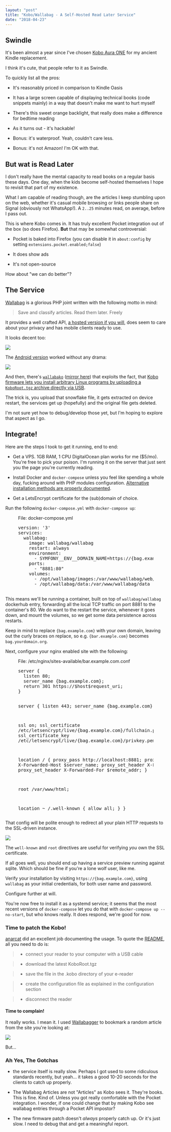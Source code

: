 ```yaml
---
layout: "post"
title: "Kobo/Wallabag - A Self-Hosted Read Later Service"
date: "2018-04-23"
---
```


## Swindle

It's been almost a year since I've chosen [Kobo Aura ONE](https://us.kobobooks.com/products/kobo-aura-one)
for my ancient Kindle replacement.

I think it's cute, that people refer to it as Swindle.

To quickly list all the pros:

  - It's reasonably priced in comparison to Kindle Oasis

  - It has a large screen capable of displaying technical books (code snippets
    mainly) in a way that doesn't make me want to hurt myself

  - There's this sweet orange backlight, that really does make a difference
    for bedtime reading

  - As it turns out - it's hackable!

  - Bonus: it's waterproof. Yeah, couldn't care less.

  - Bonus: it's not Amazon! I'm OK with that.

## But wat is Read Later

I don't really have the mental capacity to read books on a regular basis these days.
One day, when the kids become self-hosted themselves I hope to revisit that part of my existence.

What I am capable of reading though, are the articles I keep stumbling upon on the web,
whether it's casual mobile browsing or links people share on Signal (obviously
not WhatsApp!). A `2..25` minutes read, on average, before I pass out.

This is where Kobo comes in. It has truly excellent Pocket integration out of the box
(so does Firefox). **But** that may be somewhat controversial:

  - Pocket is baked into Firefox (you can disable it in
`about:config` by setting `extensions.pocket.enabled;false`)

  - It does show ads

  - It's not open-source

How about "we can do better"?

## The Service

[Wallabag](https://wallabag.org/) is a glorious PHP joint written with the following motto in mind:

> Save and classify articles. Read them later. Freely

It provides a well crafted API, [a hosted version if you will](https://www.wallabag.it/en), does seem to care about your
privacy and has mobile clients ready to use.

It looks decent too:

![](images/bag-preview.png)

The [Android version](https://play.google.com/store/apps/details?id=fr.gaulupeau.apps.InThePoche) worked without any drama:


![](images/bag-preview-android.png)

And then, there's
[`wallabako`](https://gitlab.com/anarcat/wallabako) ([mirror here](https://git.mtod.org/hq1/wallabako-mirror))
that exploits the fact, that [Kobo firmware lets you install arbitrary Linux programs
by uploading a `KoboRoot.tgz` archive directly via USB](https://wiki.mobileread.com/wiki/Kobo_Touch_Hacking).

The trick is, you upload that snowflake file, it gets extracted on device restart,
the services get up (hopefully) and the original file gets deleted.

I'm not sure yet how to debug/develop those yet, but I'm hoping to explore
that aspect as I go.

## Integrate!

Here are the steps I took to get it running, end to end:

  - Get a VPS. 1GB RAM, 1 CPU DigitalOcean plan works for me ($5/mo). You're free to pick your poison.
    I'm running it on the server that just sent you the page you're currently
    reading.

  - Install Docker and `docker-compose` unless you feel like spending a whole
    day, fucking around with PHP modules configuration. [Alternative
    installation methods are properly documented](https://doc.wallabag.org/).

  - Get a LetsEncrypt certificate for the (sub)domain of choice.

Run the following `docker-compose.yml` with `docker-compose up`:

<figure>
  <figcaption>File: docker-compose.yml</figcaption>
  <pre>
version: '3'
services:
  wallabag:
    image: wallabag/wallabag
    restart: always
    environment:
      - SYMFONY__ENV__DOMAIN_NAME=https://{bag.example.com}
    ports:
      - "8881:80"
    volumes:
      - /opt/wallabag/images:/var/www/wallabag/web/assets/images
      - /opt/wallabag/data:/var/www/wallabag/data
  </pre>
</figure>

This means we'll be running a container, built on top of `wallabag/wallabag`
dockerhub entry, forwarding all the local TCP traffic on port 8881 to the container's
80. We do want to the restart the service, whenever it goes down, and mount the
volumes, so we get some data persistence across restarts.

Keep in mind to replace `{bag.example.com}` with your own domain,
leaving out the curly braces on replace, so e.g. `{bar.example.com}` becomes
`bag.yourdomain.org`.

Next, configure your nginx enabled site with the following:

<figure>
  <figcaption>File: /etc/nginx/sites-available/bar.example.com.conf</figcaption>
  <pre>
server {
  listen 80;
  server_name {bag.example.com};
  return 301 https://$host$request_uri;
}

server {
  listen 443;
  server_name {bag.example.com};

  ssl on;
  ssl_certificate /etc/letsencrypt/live/{bag.example.com}/fullchain.pem;
  ssl_certificate_key /etc/letsencrypt/live/{bag.example.com}/privkey.pem;

  location / {
    proxy_pass http://localhost:8881;
    proxy_set_header X-Forwarded-Host $server_name;
    proxy_set_header X-Forwarded-Proto https;
    proxy_set_header X-Forwarded-For $remote_addr;
  }

  root /var/www/html;

  location ~ /.well-known {
      allow all;
  }
}
</pre>
</figure>

That config will be polite enough to redirect all your plain HTTP requests to
the SSL-driven instance.

![](https://media.giphy.com/media/l0HTYUmU67pLWv1a8/giphy.gif)

The `well-known` and `root` directives are useful for verifying _you_ own the SSL
certificate.

If all goes well, you should end up having a service preview running against sqlite.
Which should be fine if you're a lone wolf user, like me.

Verify your installation by visiting `https://{bag.example.com}`, using
`wallabag` as your initial credentials, for both user name and password.

Configure further at will.

You're now free to install it as a systemd service; it seems that the
most recent versions of `docker-compose` let you do that with `docker-compose up --no-start`,
but who knows really. It does respond, we're good for now.

### Time to patch the Kobo!

[anarcat](https://gitlab.com/anarcat) did an excellent job documenting the
usage. To quote the [README](https://git.mtod.org/hq1/wallabako-mirror#download-and-install),
all you need to do is:

  > - connect your reader to your computer with a USB cable

  > - download the latest KoboRoot.tgz

  > - save the file in the .kobo directory of your e-reader

  > - create the configuration file as explained in the configuration section

  > - disconnect the reader

#### Time to complain!

It really works. I mean it. I used
[Wallabagger](https://addons.mozilla.org/en-US/firefox/addon/wallabagger/) to
bookmark a random article from the site you're looking at:

![](images/bag-preview-kobo.png)

But...

### Ah Yes, The Gotchas

  - the service itself is really slow. Perhaps I got used to some ridiculous
    standards recently, but yeah... it takes a good 10-20 seconds for the clients to
    catch up properly.

  - The Wallabag Articles are not "Articles" as Kobo sees it. They're books.
    This is fine. Kind of. Unless you got really comfortable with the Pocket
    integration. I wonder, if one could change that by making Kobo see wallabag
    entries through a Pocket API impostor?

  - The new firmware patch doesn't _always_ properly catch up. Or it's just slow.
    I need to debug that and get a meaningful report.
